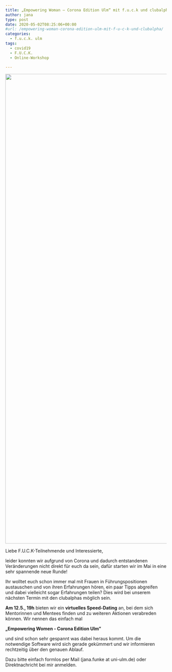 ```yaml
---
title: „Empowering Woman – Corona Edition Ulm“ mit f.u.c.k und clubalpha
author: jana
type: post
date: 2020-05-02T08:25:06+00:00
#url: /empowering-woman-corona-edition-ulm-mit-f-u-c-k-und-clubalpha/
categories:
  - f.u.c.k. ulm
tags:
  - covid19
  - F.U.C.K.
  - Online-Workshop

---
```

<img loading="lazy" class="alignnone size-full wp-image-1667" src="https://verschwoerhaus.de/wp-content/uploads/2020/04/Unbenanntes_Projekt.jpg" alt="" width="2218" height="1466" srcset="https://verschwoerhaus.de/wp-content/uploads/2020/04/Unbenanntes_Projekt.jpg 2218w, https://verschwoerhaus.de/wp-content/uploads/2020/04/Unbenanntes_Projekt-300x198.jpg 300w, https://verschwoerhaus.de/wp-content/uploads/2020/04/Unbenanntes_Projekt-1024x677.jpg 1024w, https://verschwoerhaus.de/wp-content/uploads/2020/04/Unbenanntes_Projekt-768x508.jpg 768w, https://verschwoerhaus.de/wp-content/uploads/2020/04/Unbenanntes_Projekt-1536x1015.jpg 1536w, https://verschwoerhaus.de/wp-content/uploads/2020/04/Unbenanntes_Projekt-2048x1354.jpg 2048w, https://verschwoerhaus.de/wp-content/uploads/2020/04/Unbenanntes_Projekt-1200x793.jpg 1200w" sizes="(max-width: 709px) 85vw, (max-width: 909px) 67vw, (max-width: 1362px) 62vw, 840px" />

Liebe F.U.C.K-Teilnehmende und Interessierte,

leider konnten wir aufgrund von Corona und dadurch entstandenen Veränderungen nicht direkt für euch da sein, dafür starten wir im Mai in eine sehr spannende neue Runde!

Ihr wolltet euch schon immer mal mit Frauen in Führungspositionen austauschen und von ihren Erfahrungen hören, ein paar Tipps abgreifen und dabei vielleicht sogar Erfahrungen teilen? Dies wird bei unserem nächsten Termin mit den clubalphas möglich sein.

**Am 12.5., 19h** bieten wir ein **virtuelles Speed-Dating** an, bei dem sich Mentorinnen und Mentees finden und zu weiteren Aktionen verabreden können. Wir nennen das einfach mal

**„Empowering Women - Corona Edition Ulm”**

und sind schon sehr gespannt was dabei heraus kommt. Um die notwendige Software wird sich gerade gekümmert und wir informieren rechtzeitig über den genauen Ablauf.

Dazu bitte einfach formlos per Mail (jana.funke at uni-ulm.de) oder Direktnachricht bei mir anmelden.
